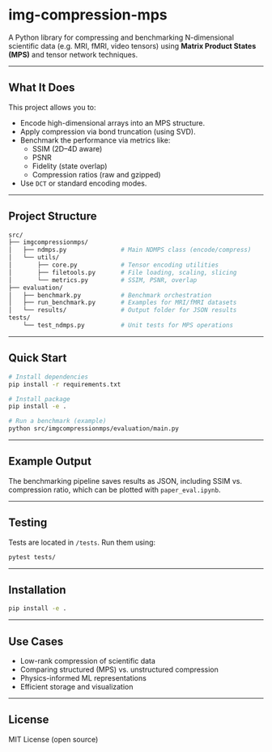 # img-compression-mps

A Python library for compressing and benchmarking N-dimensional scientific data (e.g. MRI, fMRI, video tensors) using **Matrix Product States (MPS)** and tensor network techniques.

---

## What It Does

This project allows you to:

- Encode high-dimensional arrays into an MPS structure.
- Apply compression via bond truncation (using SVD).
- Benchmark the performance via metrics like:
  - SSIM (2D–4D aware)
  - PSNR
  - Fidelity (state overlap)
  - Compression ratios (raw and gzipped)
- Use `DCT` or standard encoding modes.

---

## Project Structure

``` bash
src/
├── imgcompressionmps/
│   ├── ndmps.py               # Main NDMPS class (encode/compress)
│   └── utils/
│       ├── core.py            # Tensor encoding utilities
│       ├── filetools.py       # File loading, scaling, slicing
│       └── metrics.py         # SSIM, PSNR, overlap
├── evaluation/
│   ├── benchmark.py           # Benchmark orchestration
│   ├── run_benchmark.py       # Examples for MRI/fMRI datasets
│   └── results/               # Output folder for JSON results
tests/
    └── test_ndmps.py          # Unit tests for MPS operations
```

---

## Quick Start

```bash
# Install dependencies
pip install -r requirements.txt

# Install package
pip install -e .

# Run a benchmark (example)
python src/imgcompressionmps/evaluation/main.py
```

---

## Example Output

The benchmarking pipeline saves results as JSON, including SSIM vs. compression ratio, which can be plotted with `paper_eval.ipynb`.

---

## Testing

Tests are located in `/tests`. Run them using:

```bash
pytest tests/
```

---

## Installation

```bash
pip install -e .
```

---

## Use Cases

- Low-rank compression of scientific data
- Comparing structured (MPS) vs. unstructured compression
- Physics-informed ML representations
- Efficient storage and visualization

---

## License

MIT License (open source)
